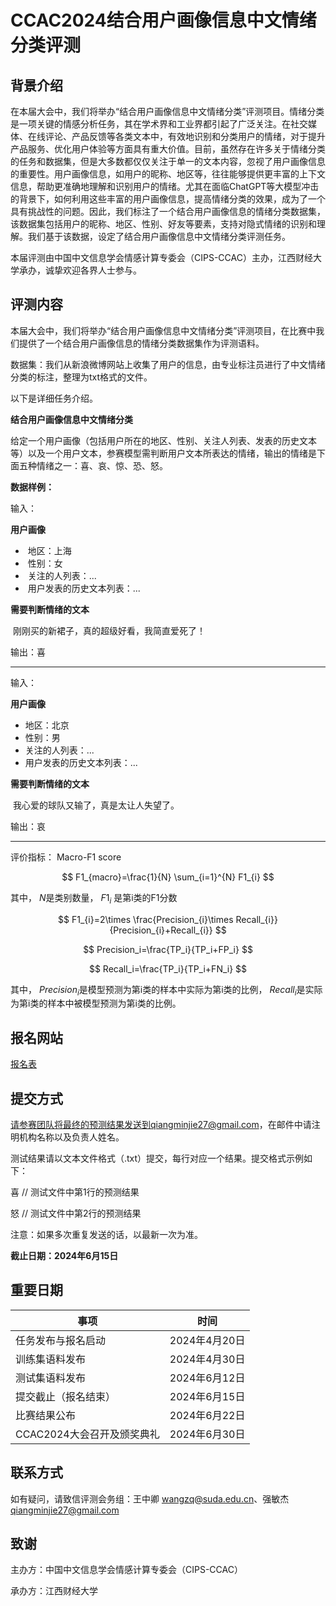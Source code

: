 # **CCAC2024结合用户画像信息中文情绪分类评测**

## 背景介绍

在本届大会中，我们将举办“结合用户画像信息中文情绪分类”评测项目。情绪分类是一项关键的情感分析任务，其在学术界和工业界都引起了广泛关注。在社交媒体、在线评论、产品反馈等各类文本中，有效地识别和分类用户的情绪，对于提升产品服务、优化用户体验等方面具有重大价值。目前，虽然存在许多关于情绪分类的任务和数据集，但是大多数都仅仅关注于单一的文本内容，忽视了用户画像信息的重要性。用户画像信息，如用户的昵称、地区等，往往能够提供更丰富的上下文信息，帮助更准确地理解和识别用户的情绪。尤其在面临ChatGPT等大模型冲击的背景下，如何利用这些丰富的用户画像信息，提高情绪分类的效果，成为了一个具有挑战性的问题。因此，我们标注了一个结合用户画像信息的情绪分类数据集，该数据集包括用户的昵称、地区、性别、好友等要素，支持对隐式情绪的识别和理解。我们基于该数据，设定了结合用户画像信息中文情绪分类评测任务。

本届评测由中国中文信息学会情感计算专委会（CIPS-CCAC）主办，江西财经大学承办，诚挚欢迎各界人士参与。



## 评测内容

本届大会中，我们将举办“结合用户画像信息中文情绪分类”评测项目，在比赛中我们提供了一个结合用户画像信息的情绪分类数据集作为评测语料。

数据集：我们从新浪微博网站上收集了用户的信息，由专业标注员进行了中文情绪分类的标注，整理为txt格式的文件。

以下是详细任务介绍。

**结合用户画像信息中文情绪分类**

​	给定一个用户画像（包括用户所在的地区、性别、关注人列表、发表的历史文本等）以及一个用户文本，参赛模型需判断用户文本所表达的情绪，输出的情绪是下面五种情绪之一：喜、哀、惊、恐、怒。



**数据样例：**

输入：

**用户画像**

- ​	地区：上海
- ​	性别：女
- ​	关注的人列表：...
- ​	用户发表的历史文本列表：...

**需要判断情绪的文本**

​	刚刚买的新裙子，真的超级好看，我简直爱死了！

输出：喜

--------------------------------------------------------------------------

输入：

 **用户画像**

- 地区：北京
- 性别：男
- 关注的人列表：...
- 用户发表的历史文本列表：...

**需要判断情绪的文本**

​	我心爱的球队又输了，真是太让人失望了。

输出：哀

--------------------------------------------------------------------------

评价指标： Macro-F1 score

$$
F1_{macro}=\frac{1}{N} \sum_{i=1}^{N} F1_{i}
$$

其中， $N$是类别数量，
$F1_{i}$ 是第i类的F1分数

$$
F1_{i}=2\times \frac{Precision_{i}\times Recall_{i}}{Precision_{i}+Recall_{i}}
$$

$$
Precision_i=\frac{TP_i}{TP_i+FP_i}
$$

$$
Recall_i=\frac{TP_i}{TP_i+FN_i}
$$

其中，
$Precision_i$是模型预测为第i类的样本中实际为第i类的比例，
$Recall_i$是实际为第i类的样本中被模型预测为第i类的比例。



## 报名网站
[报名表](https://docs.qq.com/form/page/DY1BmR1JWUVZneFpB)


## 提交方式
请参赛团队将最终的预测结果发送到qiangminjie27@gmail.com，在邮件中请注明机构名称以及负责人姓名。

测试结果请以文本文件格式（.txt）提交，每行对应一个结果。提交格式示例如下：

喜          // 测试文件中第1行的预测结果

怒          // 测试文件中第2行的预测结果

注意：如果多次重复发送的话，以最新一次为准。

**截止日期：2024年6月15日**

## 重要日期

| 事项                       | 时间          |
| -------------------------- | ------------- |
| 任务发布与报名启动         | 2024年4月20日 |
| 训练集语料发布             | 2024年4月30日 |
| 测试集语料发布             | 2024年6月12日 |
| 提交截止（报名结束）       | 2024年6月15日 |
| 比赛结果公布               | 2024年6月22日 |
| CCAC2024大会召开及颁奖典礼 | 2024年6月30日 |



## 联系方式

如有疑问，请致信评测会务组：王中卿 wangzq@suda.edu.cn、强敏杰 qiangminjie27@gmail.com



## 致谢

主办方：中国中文信息学会情感计算专委会（CIPS-CCAC）

承办方：江西财经大学
